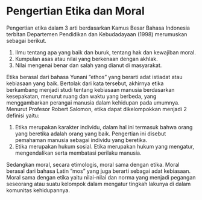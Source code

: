 # Pengertian Etika dan Moral

Pengertian etika dalam 3 arti berdasarkan Kamus Besar Bahasa Indonesia terbitan Departemen Pendidikan dan Kebudadayaan (1998) merumuskan sebagai berikut.

1. Ilmu tentang apa yang baik dan buruk, tentang hak dan kewajiban moral.
2. Kumpulan asas atau nilai yang berkenaan dengan akhlak.
3. Nilai mengenai benar dan salah yang dianut di masyarakat.


Etika berasal dari bahasa Yunani ”ethos” yang berarti adat istiadat atau kebiasaan yang baik. Bertolak dari kata tersebut, akhirnya etika berkambang menjadi studi tentang kebiasaan manusia berdasarkan kesepakatan, menurut ruang dan waktu yang berbeda, yang menggambarkan perangai manusia dalam kehidupan pada umumnya. Menurut  Profesor Robert  Salomon, etika dapat dikelompokkan menjadi 2 definisi yaitu:

1. Etika merupakan karakter individu, dalam hal ini termasuk bahwa orang yang beretika adalah orang yang baik. Pengertian ini disebut pemahaman manusia sebagai individu yang beretika.
2. Etika merupakan hukum sosial. Etika merupakan hukum yang mengatur, mengendalikan serta membatasi perilaku manusia.


Sedangkan moral, secara etimologis, moral sama dengan etika. Moral berasal dari bahasa Latin ”mos” yang juga berarti sebagai adat kebiasaan. Moral sama dengan etika yaitu nilai-nilai dan norma yang menjadi pegangan seseorang atau suatu kelompok dalam mengatur tingkah lakunya di dalam komunitas kehidupannya.
